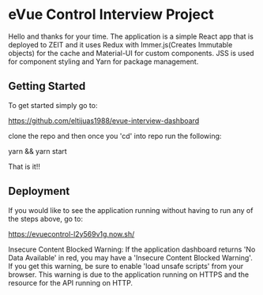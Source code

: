 # eVue Control Interview Project

Hello and thanks for your time. The application is a simple React app that is deployed to ZEIT and it uses Redux with Immer.js(Creates Immutable objects) for the cache and Material-UI for custom components. JSS is used for component styling and Yarn for package management.

## Getting Started

To get started simply go to:

https://github.com/eltijuas1988/evue-interview-dashboard

clone the repo and then once you 'cd' into repo run the following:

yarn && yarn start

That is it!!

## Deployment

If you would like to see the application running without having to run any of the steps above, go to:

https://evuecontrol-l2y569v1g.now.sh/

Insecure Content Blocked Warning: If the application dashboard returns 'No Data Available' in red, you may have a 'Insecure Content Blocked Warning'. If you get this warning, be sure to enable 'load unsafe scripts' from your browser. This warning is due to the application running on HTTPS and the resource for the API running on HTTP.
